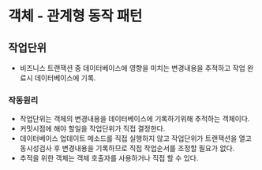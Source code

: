 # 객체 - 관계형 동작 패턴
## 작업단위
- 비즈니스 트랜잭션 중 데이터베이스에 영향을 미치는 변경내용을 추적하고 작업 완료시 데이터베이스에 기록.

### 작동원리
- 작업단위는 객체의 변경내용을 데이터베이스에 기록하기위해 추적하는 객체이다.
- 커밋시점에 해야 할일을 작업단위가 직접 결정한다.
- 데이터베이스 업데이트 메소드를 직접 실행하지 않고 작업단위가 트랜잭션을 열고 동시성검사 후 변경내용을 기록하므로 직접 작업순서를 조정할 필요가 없다.
- 추적을 위한 객체는 객체 호출자를 사용하거나 직접 할 수 있다.
